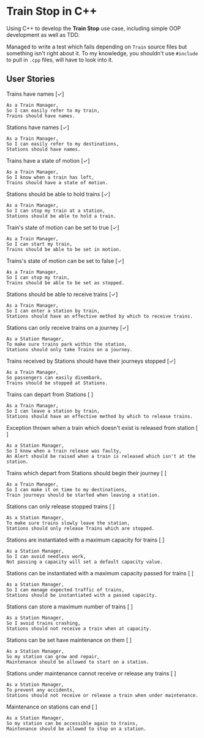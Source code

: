# Train Stop in C++

Using C++ to develop the **Train Stop** use case, including simple OOP development as well as TDD.

Managed to write a test which fails depending on `Train` source files but something isn't right about it. To my knowledge, you shouldn't use `#include` to pull in `.cpp` files, will have to look into it.

## User Stories

Trains have names [✓]
```
As a Train Manager,
So I can easily refer to my train,
Trains should have names.
```

Stations have names [✓]
```
As a Train Manager,
So I can easily refer to my destinations,
Stations should have names.
```

Trains have a state of motion [✓]
```
As a Train Manager,
So I know when a train has left,
Trains should have a state of motion.
```

Stations should be able to hold trains [✓]
```
As a Train Manager,
So I can stop my train at a station,
Stations should be able to hold a train.
```

Train's state of motion can be set to true [✓]
```
As a Train Manager,
So I can start my train,
Trains should be able to be set in motion.
```

Trains's state of motion can be set to false [✓]
```
As a Train Manager,
So I can stop my train,
Trains should be able to be set as stopped.
```

Stations should be able to receive trains [✓]
```
As a Train Manager,
So I can enter a station by train,
Stations should have an effective method by which to receive trains.
```

Stations can only receive trains on a journey [✓]
```
As a Station Manager,
To make sure trains park within the station,
Stations should only take Trains on a journey.
```

Trains received by Stations should have their journeys stopped [✓]
```
As a Train Manager,
So passengers can easily disembark,
Trains should be stopped at Stations.
```

Trains can depart from Stations [ ]
```
As a Train Manager,
So I can leave a station by train,
Stations should have an effective method by which to release trains.
```

Exception thrown when a train which doesn't exist is released from station [ ]
```
As a Station Manager,
So I know when a train release was faulty,
An Alert should be raised when a train is released which isn't at the station.
```

Trains which depart from Stations should begin their journey [ ]
```
As a Train Manager,
So I can make it on time to my destinations,
Train journeys should be started when leaving a station.
```

Stations can only release stopped trains [ ]
```
As a Station Manager,
To make sure trains slowly leave the station,
Stations should only release Trains which are stopped.
```

Stations are instantiated with a maximum capacity for trains [ ]
```
As a Station Manager,
So I can avoid needless work,
Not passing a capacity will set a default capacity value.
```

Stations can be instantiated with a maximum capacity passed for trains [ ]
```
As a Station Manager,
So I can manage expected traffic of trains,
Stations should be instantiated with a passed capacity.
```

Stations can store a maximum number of trains [ ]
```
As a Station Manager,
So I avoid trains crashing,
Stations should not receive a train when at capacity.
```

Stations can be set have maintenance on them [ ]
```
As a Station Manager,
So my station can grow and repair,
Maintenance should be allowed to start on a station.
```

Stations under maintenance cannot receive or release any trains [ ]
```
As a Station Manager,
To prevent any accidents,
Stations should not receive or release a train when under maintenance.
```

Maintenance on stations can end [ ]
```
As a Station Manager,
So my station can be accessible again to trains,
Maintenance should be allowed to stop on a station.
```
